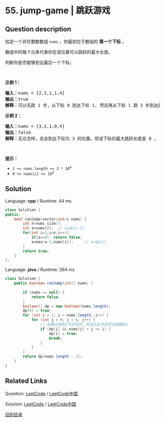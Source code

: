 ﻿# 55. jump-game | 跳跃游戏

## Question description

<!--If you want to use the English description, use <p>You are given an integer array <code>nums</code>. You are initially positioned at the array&#39;s <strong>first index</strong>, and each element in the array represents your maximum jump length at that position.</p>

<p>Return <code>true</code><em> if you can reach the last index, or </em><code>false</code><em> otherwise</em>.</p>

<p>&nbsp;</p>
<p><strong>Example 1:</strong></p>

<pre>
<strong>Input:</strong> nums = [2,3,1,1,4]
<strong>Output:</strong> true
<strong>Explanation:</strong> Jump 1 step from index 0 to 1, then 3 steps to the last index.
</pre>

<p><strong>Example 2:</strong></p>

<pre>
<strong>Input:</strong> nums = [3,2,1,0,4]
<strong>Output:</strong> false
<strong>Explanation:</strong> You will always arrive at index 3 no matter what. Its maximum jump length is 0, which makes it impossible to reach the last index.
</pre>

<p>&nbsp;</p>
<p><strong>Constraints:</strong></p>

<ul>
	<li><code>1 &lt;= nums.length &lt;= 10<sup>4</sup></code></li>
	<li><code>0 &lt;= nums[i] &lt;= 10<sup>5</sup></code></li>
</ul>
 instead-->
<p>给定一个非负整数数组 <code>nums</code> ，你最初位于数组的 <strong>第一个下标</strong> 。</p>

<p>数组中的每个元素代表你在该位置可以跳跃的最大长度。</p>

<p>判断你是否能够到达最后一个下标。</p>

<p> </p>

<p><strong>示例 1：</strong></p>

<pre>
<strong>输入：</strong>nums = [2,3,1,1,4]
<strong>输出：</strong>true
<strong>解释：</strong>可以先跳 1 步，从下标 0 到达下标 1, 然后再从下标 1 跳 3 步到达最后一个下标。
</pre>

<p><strong>示例 2：</strong></p>

<pre>
<strong>输入：</strong>nums = [3,2,1,0,4]
<strong>输出：</strong>false
<strong>解释：</strong>无论怎样，总会到达下标为 3 的位置。但该下标的最大跳跃长度是 0 ， 所以永远不可能到达最后一个下标。
</pre>

<p> </p>

<p><strong>提示：</strong></p>

<ul>
	<li><code>1 <= nums.length <= 3 * 10<sup>4</sup></code></li>
	<li><code>0 <= nums[i] <= 10<sup>5</sup></code></li>
</ul>




## Solution

Language: **cpp**  /  Runtime: 44 ms

```cpp
class Solution {
public:
    bool canJump(vector<int>& nums) {
        int n=nums.size();
        int a=nums[0];  // a=dp[i-1]
        for(int i=1;i<n;i++){
            if(a==0)  return false;
            a=max(a-1,nums[i]);     // a=dp[i]
        }
        return true;
    }
};


```

Language: **java**  /  Runtime: 264 ms

```java
class Solution {
    public boolean canJump(int[] nums) {
        
        if (nums == null) {
            return false;
        }
        boolean[] dp = new boolean[nums.length];
        dp[0] = true;
        for (int i = 1; i < nums.length; i++) {
            for (int j = 0; j < i; j++) {
                // 如果之前的j节点可达，并且从此节点可以到跳到i
                if (dp[j] && nums[j] + j >= i) {
                    dp[i] = true;
                    break;
                }
            }
        }
        return dp[nums.length - 1];
    }
}


```



## Related Links

Question: [LeetCode](https://leetcode.com/problems/jump-game/description/)  /  [LeetCode中国](https://leetcode-cn.com/problems/jump-game/description/)

Solution: [LeetCode](https://leetcode.com/articles/jump-game/)  /  [LeetCode中国](https://leetcode-cn.com/articles/jump-game/)

[回到目录](../README.md)